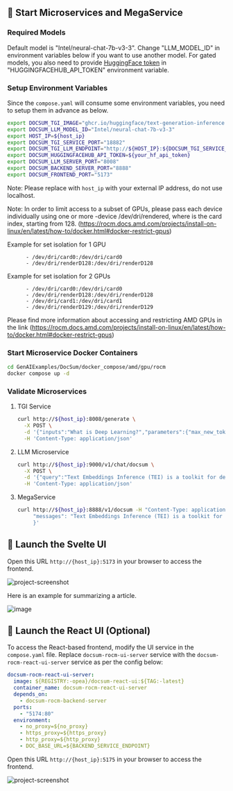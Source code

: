 ## 🚀 Start Microservices and MegaService

### Required Models

Default model is "Intel/neural-chat-7b-v3-3". Change "LLM_MODEL_ID" in environment variables below if you want to use another model.
For gated models, you also need to provide [HuggingFace token](https://huggingface.co/docs/hub/security-tokens) in "HUGGINGFACEHUB_API_TOKEN" environment variable.

### Setup Environment Variables

Since the `compose.yaml` will consume some environment variables, you need to setup them in advance as below.

```bash
export DOCSUM_TGI_IMAGE="ghcr.io/huggingface/text-generation-inference:2.3.1-rocm"
export DOCSUM_LLM_MODEL_ID="Intel/neural-chat-7b-v3-3"
export HOST_IP=${host_ip}
export DOCSUM_TGI_SERVICE_PORT="18882"
export DOCSUM_TGI_LLM_ENDPOINT="http://${HOST_IP}:${DOCSUM_TGI_SERVICE_PORT}"
export DOCSUM_HUGGINGFACEHUB_API_TOKEN=${your_hf_api_token}
export DOCSUM_LLM_SERVER_PORT="8008"
export DOCSUM_BACKEND_SERVER_PORT="8888"
export DOCSUM_FRONTEND_PORT="5173"
```

Note: Please replace with `host_ip` with your external IP address, do not use localhost.

Note: In order to limit access to a subset of GPUs, please pass each device individually using one or more -device /dev/dri/rendered<node>, where <node> is the card index, starting from 128. (https://rocm.docs.amd.com/projects/install-on-linux/en/latest/how-to/docker.html#docker-restrict-gpus)

Example for set isolation for 1 GPU

```
      - /dev/dri/card0:/dev/dri/card0
      - /dev/dri/renderD128:/dev/dri/renderD128
```

Example for set isolation for 2 GPUs

```
      - /dev/dri/card0:/dev/dri/card0
      - /dev/dri/renderD128:/dev/dri/renderD128
      - /dev/dri/card1:/dev/dri/card1
      - /dev/dri/renderD129:/dev/dri/renderD129
```

Please find more information about accessing and restricting AMD GPUs in the link (https://rocm.docs.amd.com/projects/install-on-linux/en/latest/how-to/docker.html#docker-restrict-gpus)

### Start Microservice Docker Containers

```bash
cd GenAIExamples/DocSum/docker_compose/amd/gpu/rocm
docker compose up -d
```

### Validate Microservices

1. TGI Service

   ```bash
   curl http://${host_ip}:8008/generate \
     -X POST \
     -d '{"inputs":"What is Deep Learning?","parameters":{"max_new_tokens":64, "do_sample": true}}' \
     -H 'Content-Type: application/json'
   ```

2. LLM Microservice

   ```bash
   curl http://${host_ip}:9000/v1/chat/docsum \
     -X POST \
     -d '{"query":"Text Embeddings Inference (TEI) is a toolkit for deploying and serving open source text embeddings and sequence classification models. TEI enables high-performance extraction for the most popular models, including FlagEmbedding, Ember, GTE and E5."}' \
     -H 'Content-Type: application/json'
   ```

3. MegaService

   ```bash
   curl http://${host_ip}:8888/v1/docsum -H "Content-Type: application/json" -d '{
        "messages": "Text Embeddings Inference (TEI) is a toolkit for deploying and serving open source text embeddings and sequence classification models. TEI enables high-performance extraction for the most popular models, including FlagEmbedding, Ember, GTE and E5.","max_tokens":32, "language":"en", "stream":false
        }'
   ```

## 🚀 Launch the Svelte UI

Open this URL `http://{host_ip}:5173` in your browser to access the frontend.

![project-screenshot](https://github.com/intel-ai-tce/GenAIExamples/assets/21761437/93b1ed4b-4b76-4875-927e-cc7818b4825b)

Here is an example for summarizing a article.

![image](https://github.com/intel-ai-tce/GenAIExamples/assets/21761437/67ecb2ec-408d-4e81-b124-6ded6b833f55)

## 🚀 Launch the React UI (Optional)

To access the React-based frontend, modify the UI service in the `compose.yaml` file. Replace `docsum-rocm-ui-server` service with the `docsum-rocm-react-ui-server` service as per the config below:

```yaml
docsum-rocm-react-ui-server:
  image: ${REGISTRY:-opea}/docsum-react-ui:${TAG:-latest}
  container_name: docsum-rocm-react-ui-server
  depends_on:
    - docsum-rocm-backend-server
  ports:
    - "5174:80"
  environment:
    - no_proxy=${no_proxy}
    - https_proxy=${https_proxy}
    - http_proxy=${http_proxy}
    - DOC_BASE_URL=${BACKEND_SERVICE_ENDPOINT}
```

Open this URL `http://{host_ip}:5175` in your browser to access the frontend.

![project-screenshot](../../../../assets/img/docsum-ui-react.png)

